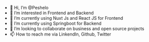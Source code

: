- 👋 Hi, I’m @Peshelo
- 👀 I’m interested in Frontend and Backend
- 🌱 I’m currently using Nuxt Js and React JS for Frontend
- 🌱 I’m currently using Springboot for Backend
- 💞️ I’m looking to collaborate on business and open source projects
- 📫 How to reach me via LinkendIn, Github, Twitter

<!---
Peshelo/Peshelo is a ✨ special ✨ repository because its `README.md` (this file) appears on your GitHub profile.
You can click the Preview link to take a look at your changes.
--->
